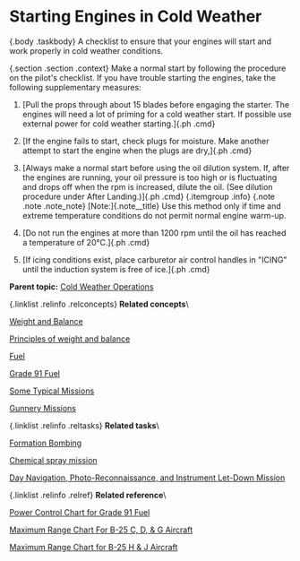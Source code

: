 
Starting Engines in Cold Weather
================================

 {.body .taskbody}
A checklist to ensure that your engines will start and work properly in
cold weather conditions.

 {.section .section .context}
Make a normal start by following the procedure on the pilot\'s
checklist. If you have trouble starting the engines, take the following
supplementary measures:


1.  [Pull the props through about 15 blades before engaging the starter.
    The engines will need a lot of priming for a cold weather start. If
    possible use external power for cold weather starting.]{.ph .cmd}
2.  [If the engine fails to start, check plugs for moisture. Make
    another attempt to start the engine when the plugs are dry,]{.ph
    .cmd}
3.  [Always make a normal start before using the oil dilution system.
    If, after the engines are running, your oil pressure is too high or
    is fluctuating and drops off when the rpm is increased, dilute the
    oil. (See dilution procedure under After Landing.)]{.ph .cmd}
     {.itemgroup .info}
     {.note .note .note_note}
    [Note:]{.note__title} Use this method only if time and extreme
    temperature conditions do not permit normal engine warm-up.
    
    

4.  [Do not run the engines at more than 1200 rpm until the oil has
    reached a temperature of 20°C.]{.ph .cmd}
5.  [If icing conditions exist, place carburetor air control handles in
    \"ICING\" until the induction system is free of ice.]{.ph .cmd}




**Parent topic:** [Cold Weather
Operations](../topics/cold_weather_operations.md "Cold weather operations bring visions of long arctic nights, glaciers, Eskimos, and stories you have heard of the Far North.")



 {.linklist .relinfo .relconcepts}
**Related concepts**\

<div>

[Weight and
Balance](../topics/WeightAndBalance.md "The day when a pilot flew by guesswork is past. One by one the decisions that were made by intuition, hunches, and guesswork have been taken over by an orderly system based on knowledge and understanding. Invariably this has resulted in greater safety and operating efficiency.")

</div>

<div>

[Principles of weight and
balance](../topics/PrinciplesOfWeightAndBalance.md "Understanding proper balance and the center of gravity of a B-25, and how to correctly determine the total weight and its distribution on board the aircraft.")

</div>

<div>

[Fuel](../topics/fuel.md "Information on the fuel required for the B-25, and how to determine the maximum flight range for the aircraft under different conditions.")

</div>

<div>

[Grade 91
Fuel](../topics/grade_91_fuel.md "With our entry into World War II, and our operations on fighting fronts the length and breadth of the world, it became apparent that we could not produce high-octane fuels quickly enough to meet the demand.")

</div>

<div>

[Some Typical
Missions](../topics/some_typical_missions.md "The types of practice missions you can expect when learning the B-25.")

</div>

<div>

[Gunnery
Missions](../topics/gunnery_missions.md "In this and all ensuing gunnery missions when both ground and water targets are used, extreme care must be exercised to see that the field of fire is clear of other planes.")

</div>


 {.linklist .relinfo .reltasks}
**Related tasks**\

<div>

[Formation
Bombing](../topics/formation_bombing.md "This is a day, 6-ship formation bombing mission.")

</div>

<div>

[Chemical spray
mission](../topics/ChemicalSprayMission.md "Background and expectations on the chemical spray missions.")

</div>

<div>

[Day Navigation, Photo-Reconnaissance, and Instrument Let-Down
Mission](../topics/day_navigation_photo_reconnaissance_and_instrument_let_down_mission.md "How this mission works and what's expected of every crew member.")

</div>


 {.linklist .relinfo .relref}
**Related reference**\

<div>

[Power Control Chart for Grade 91
Fuel](../topics/power_control_chart_for_grade_91_fuel.md "What you can expect when flying the B-25 using Grade 91 fuel.")

</div>

<div>

[Maximum Range Chart For B-25 C, D, & G
Aircraft](../topics/maximum_range_chart_for_b_25_c_d_and_g_aircraft.md "Information on the maximum range for the C, D, and G models of the B-25.")

</div>

<div>

[Maximum Range Chart for B-25 H & J
Aircraft](../topics/maximum_range_chart_for_b_25_h_and_j_aircraft.md "Information on the maximum range for the H and J models of the B-25.")

</div>


